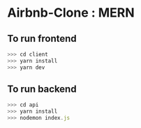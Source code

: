 # Airbnb-Clone : MERN

## To run frontend

```js
>>> cd client
>>> yarn install
>>> yarn dev
```
## To run backend

```js
>>> cd api
>>> yarn install
>>> nodemon index.js
```
